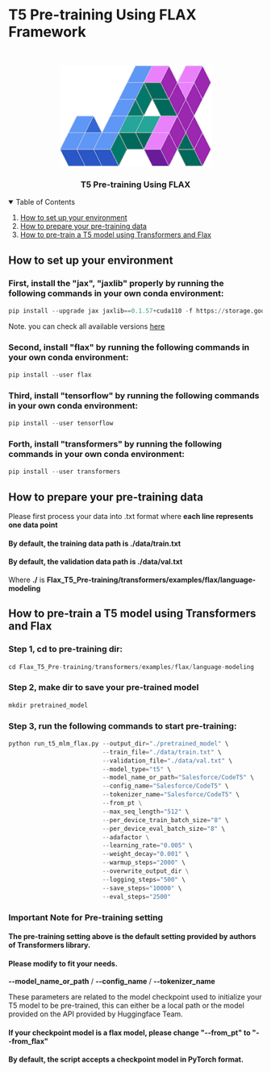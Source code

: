 # T5 Pre-training Using FLAX Framework
<!-- PROJECT LOGO -->
<br />
<p align="center">
    <img src="logo/jax_logo.png" width="300" height="200">
  </a>
  <h3 align="center">T5 Pre-training Using FLAX</h3>
  <p align="center">
  </p>
</p>

<!-- Table of contents -->
<details open="open">
  <summary>Table of Contents</summary>
  <ol>
    <li>
      <a href="#how-to-set-up-your-environment">How to set up your environment</a>
    </li>
    <li>
      <a href="#how-to-prepare-your-pre-training-data">How to prepare your pre-training data</a>
    </li>
    <li>
      <a href="#how-to-pre-train-a-t5-model-using-transformers-and-flax">How to pre-train a T5 model using Transformers and Flax</a>
    </li>

  </ol>
</details>

## How to set up your environment
### First, install the "jax", "jaxlib" properly by running the following commands in your own conda environment:
```python
pip install --upgrade jax jaxlib==0.1.57+cuda110 -f https://storage.googleapis.com/jax-releases/jax_releases.html
```
Note. you can check all available versions [here](https://storage.googleapis.com/jax-releases/jax_releases.html)

### Second, install "flax" by running the following commands in your own conda environment:
```python
pip install --user flax
```
  
### Third, install "tensorflow" by running the following commands in your own conda environment:
```python
pip install --user tensorflow
```

### Forth, install "transformers" by running the following commands in your own conda environment:
```python
pip install --user transformers
```

## How to prepare your pre-training data

Please first process your data into .txt format where **each line represents one data point**
#### By default, the training data path is ./data/train.txt
#### By default, the validation data path is ./data/val.txt
Where **./** is **Flax_T5_Pre-training/transformers/examples/flax/language-modeling**

## How to pre-train a T5 model using Transformers and Flax

### Step 1, cd to pre-training dir:
```python
cd Flax_T5_Pre-training/transformers/examples/flax/language-modeling
```

### Step 2, make dir to save your pre-trained model
```python 
mkdir pretrained_model
```

### Step 3, run the following commands to start pre-training:
```python
python run_t5_mlm_flax.py --output_dir="./pretrained_model" \
                          --train_file="./data/train.txt" \
                          --validation_file="./data/val.txt" \
                          --model_type="t5" \
                          --model_name_or_path="Salesforce/CodeT5" \
                          --config_name="Salesforce/CodeT5" \
                          --tokenizer_name="Salesforce/CodeT5" \
                          --from_pt \
                          --max_seq_length="512" \
                          --per_device_train_batch_size="8" \
                          --per_device_eval_batch_size="8" \
                          --adafactor \
                          --learning_rate="0.005" \
                          --weight_decay="0.001" \
                          --warmup_steps="2000" \
                          --overwrite_output_dir \
                          --logging_steps="500" \                            
                          --save_steps="10000" \
                          --eval_steps="2500"
```

### Important Note for Pre-training setting
#### The pre-training setting above is the default setting provided by authors of Transformers library. 
#### Please modify to fit your needs. 
**--model_name_or_path** / **--config_name** / **--tokenizer_name**

These parameters are related to the model checkpoint used to initialize your T5 model to be pre-trained, this can either be a local path or the model provided on the API provided by Huggingface Team.
#### If your checkpoint model is a flax model, please change "--from_pt" to "--from_flax"
#### By default, the script accepts a checkpoint model in PyTorch format.
